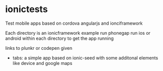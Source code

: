 ionictests
==========

Test mobile apps based on cordova angularjs and ionciframework

Each directory is an ionicframework example
run phonegap run ios or android within each directory to get the app running

links to plunkr or codepen given

* tabs: a simple app based on ionic-seed with some additonal elements like device and google maps

